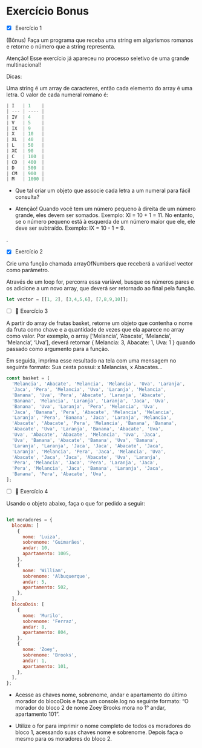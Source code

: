 # Exercício Bonus


- [x] Exercício 1

(Bônus) Faça um programa que receba uma string em algarismos romanos e retorne o número que a string representa.

Atenção! Esse exercício já apareceu no processo seletivo de uma grande multinacional!

Dicas:

Uma string é um array de caracteres, então cada elemento do array é uma letra.
O valor de cada numeral romano é:

```javascript
| I   | 1    |
| --- | ---- |
| IV  | 4    |
| V   | 5    |
| IX  | 9    |
| X   | 10   |
| XL  | 40   |
| L   | 50   |
| XC  | 90   |
| C   | 100  |
| CD  | 400  |
| D   | 500  |
| CM  | 900  |
| M   | 1000 |
```

- Que tal criar um objeto que associe cada letra a um numeral para fácil consulta?

- Atenção! Quando você tem um número pequeno à direita de um número grande, eles devem ser somados. Exemplo: XI = 10 + 1 = 11. No entanto, se o número pequeno está à esquerda de um número maior que ele, ele deve ser subtraído. Exemplo: IX = 10 - 1 = 9.
  
.
- [x] Exercício 2

Crie uma função chamada arrayOfNumbers que receberá a variável vector como parâmetro.

Através de um loop for, percorra essa variável, busque os números pares e os adicione a um novo array, que deverá ser retornado ao final pela função.

```javascript
let vector = [[1, 2], [3,4,5,6], [7,8,9,10]];
```

- [ ] :rocket: Exercício 3

A partir do array de frutas basket, retorne um objeto que contenha o nome da fruta como chave e a quantidade de vezes que ela aparece no array como valor. Por exemplo, o array [‘Melancia’, ‘Abacate’, ‘Melancia’, ‘Melancia’, ‘Uva’], deverá retornar { Melancia: 3, Abacate: 1, Uva: 1 } quando passado como argumento para a função.

Em seguida, imprima esse resultado na tela com uma mensagem no seguinte formato: Sua cesta possui: x Melancias, x Abacates...

```javascript
const basket = [
  'Melancia', 'Abacate', 'Melancia', 'Melancia', 'Uva', 'Laranja',
  'Jaca', 'Pera', 'Melancia', 'Uva', 'Laranja', 'Melancia',
  'Banana', 'Uva', 'Pera', 'Abacate', 'Laranja', 'Abacate',
  'Banana', 'Melancia', 'Laranja', 'Laranja', 'Jaca', 'Uva',
  'Banana', 'Uva', 'Laranja', 'Pera', 'Melancia', 'Uva',
  'Jaca', 'Banana', 'Pera', 'Abacate', 'Melancia', 'Melancia',
  'Laranja', 'Pera', 'Banana', 'Jaca', 'Laranja', 'Melancia',
  'Abacate', 'Abacate', 'Pera', 'Melancia', 'Banana', 'Banana',
  'Abacate', 'Uva', 'Laranja', 'Banana', 'Abacate', 'Uva',
  'Uva', 'Abacate', 'Abacate', 'Melancia', 'Uva', 'Jaca',
  'Uva', 'Banana', 'Abacate', 'Banana', 'Uva', 'Banana',
  'Laranja', 'Laranja', 'Jaca', 'Jaca', 'Abacate', 'Jaca',
  'Laranja', 'Melancia', 'Pera', 'Jaca', 'Melancia', 'Uva',
  'Abacate', 'Jaca', 'Jaca', 'Abacate', 'Uva', 'Laranja',
  'Pera', 'Melancia', 'Jaca', 'Pera', 'Laranja', 'Jaca',
  'Pera', 'Melancia', 'Jaca', 'Banana', 'Laranja', 'Jaca',
  'Banana', 'Pera', 'Abacate', 'Uva',
];
```

- [ ] :rocket: Exercício 4

Usando o objeto abaixo, faça o que for pedido a seguir:

```javascript

let moradores = {
  blocoUm: [
    {
      nome: 'Luiza',
      sobrenome: 'Guimarães',
      andar: 10,
      apartamento: 1005,
    },
    {
      nome: 'William',
      sobrenome: 'Albuquerque',
      andar: 5,
      apartamento: 502,
    },
  ],
  blocoDois: [
    {
      nome: 'Murilo',
      sobrenome: 'Ferraz',
      andar: 8,
      apartamento: 804,
    },
    {
      nome: 'Zoey',
      sobrenome: 'Brooks',
      andar: 1,
      apartamento: 101,
    },
  ],
};

```

- Acesse as chaves nome, sobrenome, andar e apartamento do último morador do blocoDois e faça um console.log no seguinte formato: “O morador do bloco 2 de nome Zoey Brooks mora no 1° andar, apartamento 101”.

- Utilize o for para imprimir o nome completo de todos os moradores do bloco 1, acessando suas chaves nome e sobrenome. Depois faça o mesmo para os moradores do bloco 2.